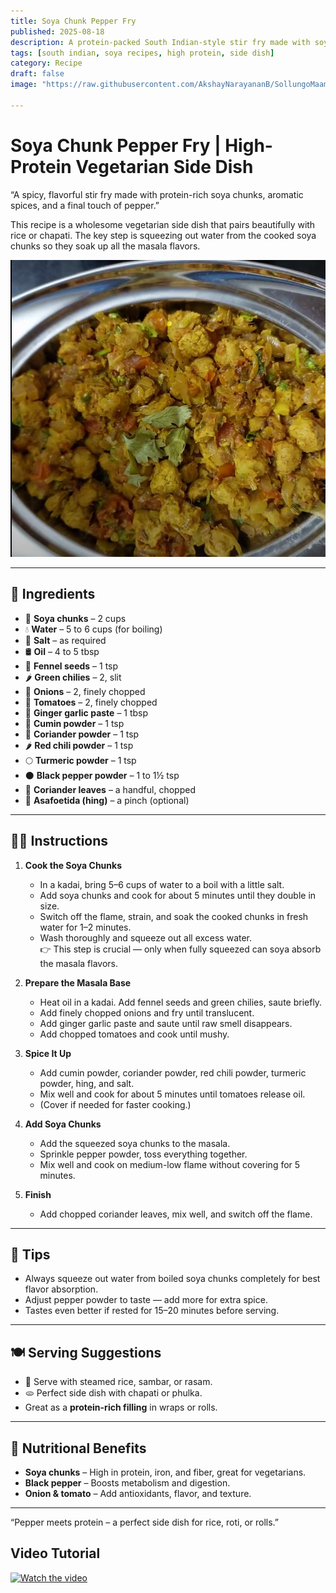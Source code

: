 ```yaml
---
title: Soya Chunk Pepper Fry  
published: 2025-08-18  
description: A protein-packed South Indian-style stir fry made with soya chunks, onions, tomatoes, and freshly ground spices — finished with a punch of black pepper!  
tags: [south indian, soya recipes, high protein, side dish]  
category: Recipe  
draft: false  
image: "https://raw.githubusercontent.com/AkshayNarayananB/SollungoMaami/master/images/soyachunkpepperfry.png"  

---
```


# Soya Chunk Pepper Fry | High-Protein Vegetarian Side Dish

“A spicy, flavorful stir fry made with protein-rich soya chunks, aromatic spices, and a final touch of pepper.”  

This recipe is a wholesome vegetarian side dish that pairs beautifully with rice or chapati. The key step is squeezing out water from the cooked soya chunks so they soak up all the masala flavors.  

![soyachunkpepperfry](https://raw.githubusercontent.com/AkshayNarayananB/SollungoMaami/master/images/soyachunkpepperfry.png)

---

## 🛒 Ingredients

- 🌱 **Soya chunks** – 2 cups  
- 💧 **Water** – 5 to 6 cups (for boiling)  
- 🧂 **Salt** – as required  
- 🛢️ **Oil** – 4 to 5 tbsp  
- 🌿 **Fennel seeds** – 1 tsp  
- 🌶️ **Green chilies** – 2, slit  
- 🧅 **Onions** – 2, finely chopped  
- 🍅 **Tomatoes** – 2, finely chopped  
- 🧄 **Ginger garlic paste** – 1 tbsp  
- 🌿 **Cumin powder** – 1 tsp  
- 🌿 **Coriander powder** – 1 tsp  
- 🌶️ **Red chili powder** – 1 tsp  
- 🌕 **Turmeric powder** – 1 tsp  
- ⚫ **Black pepper powder** – 1 to 1½ tsp  
- 🌿 **Coriander leaves** – a handful, chopped  
- 🌿 **Asafoetida (hing)** – a pinch (optional)  

---

## 👩‍🍳 Instructions

1. **Cook the Soya Chunks**  
   - In a kadai, bring 5–6 cups of water to a boil with a little salt.  
   - Add soya chunks and cook for about 5 minutes until they double in size.  
   - Switch off the flame, strain, and soak the cooked chunks in fresh water for 1–2 minutes.  
   - Wash thoroughly and squeeze out all excess water.  
   👉 This step is crucial — only when fully squeezed can soya absorb the masala flavors.  

2. **Prepare the Masala Base**  
   - Heat oil in a kadai. Add fennel seeds and green chilies, saute briefly.  
   - Add finely chopped onions and fry until translucent.  
   - Add ginger garlic paste and saute until raw smell disappears.  
   - Add chopped tomatoes and cook until mushy.  

3. **Spice It Up**  
   - Add cumin powder, coriander powder, red chili powder, turmeric powder, hing, and salt.  
   - Mix well and cook for about 5 minutes until tomatoes release oil.  
   - (Cover if needed for faster cooking.)  

4. **Add Soya Chunks**  
   - Add the squeezed soya chunks to the masala.  
   - Sprinkle pepper powder, toss everything together.
   - Mix well and cook on medium-low flame without covering for 5 minutes.  

5. **Finish**  
   - Add chopped coriander leaves, mix well, and switch off the flame.  

---

## 🌟 Tips

- Always squeeze out water from boiled soya chunks completely for best flavor absorption.  
- Adjust pepper powder to taste — add more for extra spice.  
- Tastes even better if rested for 15–20 minutes before serving.  

---

## 🍽️ Serving Suggestions

- 🍚 Serve with steamed rice, sambar, or rasam.  
- 🫓 Perfect side dish with chapati or phulka.  
- Great as a **protein-rich filling** in wraps or rolls.  

---

## 🥦 Nutritional Benefits

- **Soya chunks** – High in protein, iron, and fiber, great for vegetarians.  
- **Black pepper** – Boosts metabolism and digestion.  
- **Onion & tomato** – Add antioxidants, flavor, and texture.  

---
“Pepper meets protein – a perfect side dish for rice, roti, or rolls.”

## Video Tutorial

[![Watch the video](https://img.youtube.com/vi/VIDEO_ID/0.jpg)](https://youtu.be/1ZXqlrnXdgI?si=GPTYy9DykBqpBn-m)
